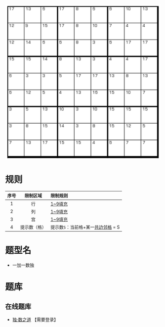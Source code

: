 ![](../../../../images/sudoku/一加一数独.png)

# 规则
| 序号  |  限制区域  | 限制规则                    |
|:---:|:------:|:------------------------|
|  1  |   行    | [1~9填充]                |
|  2  |   列    | [1~9填充]                |
|  3  |   宫    | [1~9填充]                |
|  4  | 提示数（格） | 提示数`S`：当前格+某一[共边邻格] = S |

# 题型名
- 一加一数独

# 题库

## 在线题库
- [独·数之道](http://www.sudokufans.org.cn/lx/game.index.php?type=1p1) 【需要登录】

[1~9填充]: ../../../../rules.md#1to9填充
[共边邻格]: ../../../../rules.md#共边邻格